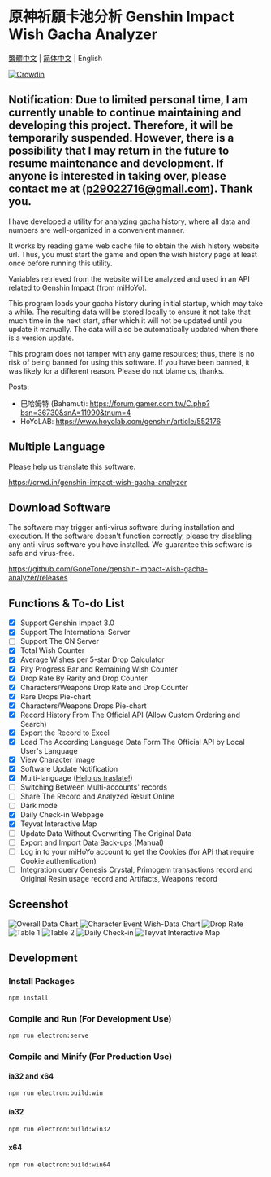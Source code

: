 # 原神祈願卡池分析 Genshin Impact Wish Gacha Analyzer

[繁體中文](README.md) | [简体中文](README_ZH-CN.md) | English

[![Crowdin](https://badges.crowdin.net/genshin-impact-wish-gacha-analyzer/localized.svg)](https://crowdin.com/project/genshin-impact-wish-gacha-analyzer)

## Notification: Due to limited personal time, I am currently unable to continue maintaining and developing this project. Therefore, it will be temporarily suspended. However, there is a possibility that I may return in the future to resume maintenance and development. If anyone is interested in taking over, please contact me at (p29022716@gmail.com). Thank you.

I have developed a utility for analyzing gacha history, where all data and numbers are well-organized in a convenient manner.

It works by reading game web cache file to obtain the wish history website url. Thus, you must start the game and open the wish history page at least once before running this utility.

Variables retrieved from the website will be analyzed and used in an API related to Genshin Impact (from miHoYo).
 
This program loads your gacha history during initial startup, which may take a while. The resulting data will be stored locally to ensure it not take that much time in the next start, after which it will not be updated until you update it manually. The data will also be automatically updated when there is a version update.
 
This program does not tamper with any game resources; thus, there is no risk of being banned for using this software. If you have been banned, it was likely for a different reason. Please do not blame us, thanks.

Posts:
- 巴哈姆特 (Bahamut): <https://forum.gamer.com.tw/C.php?bsn=36730&snA=11990&tnum=4>
- HoYoLAB: <https://www.hoyolab.com/genshin/article/552176>
 
## Multiple Language
 
Please help us translate this software.
 
<https://crwd.in/genshin-impact-wish-gacha-analyzer>
 
## Download Software
 
The software may trigger anti-virus software during installation and execution. If the software doesn't function correctly, please try disabling any anti-virus software you have installed. We guarantee this software is safe and virus-free.

<https://github.com/GoneTone/genshin-impact-wish-gacha-analyzer/releases>

## Functions & To-do List

- [x] Support Genshin Impact 3.0
- [x] Support The International Server
- [ ] Support The CN Server
- [x] Total Wish Counter
- [x] Average Wishes per 5-star Drop Calculator
- [x] Pity Progress Bar and Remaining Wish Counter
- [x] Drop Rate By Rarity and Drop Counter
- [x] Characters/Weapons Drop Rate and Drop Counter
- [x] Rare Drops Pie-chart
- [x] Characters/Weapons Drops Pie-chart
- [x] Record History From The Official API (Allow Custom Ordering and Search)
- [x] Export the Record to Excel
- [x] Load The According Language Data Form The Official API by Local User's Language
- [x] View Character Image
- [x] Software Update Notification
- [x] Multi-language ([Help us traslate!](https://crwd.in/genshin-impact-wish-gacha-analyzer))
- [ ] Switching Between Multi-accounts' records
- [ ] Share The Record and Analyzed Result Online
- [ ] Dark mode
- [X] Daily Check-in Webpage
- [X] Teyvat Interactive Map
- [ ] Update Data Without Overwriting The Original Data
- [ ] Export and Import Data Back-ups (Manual)
- [ ] Log in to your miHoYo account to get the Cookies (for API that require Cookie authentication)
- [ ] Integration query Genesis Crystal, Primogem transactions record and Original Resin usage record and Artifacts, Weapons record

## Screenshot

![Overall Data Chart](docs/images/en/1.png)
![Character Event Wish-Data Chart](docs/images/en/2.png)
![Drop Rate](docs/images/en/3.png)
![Table 1](docs/images/en/4.png)
![Table 2](docs/images/en/5.png)
![Daily Check-in](docs/images/en/6.png)
![Teyvat Interactive Map](docs/images/en/7.png)

## Development

### Install Packages

```bash
npm install
```

### Compile and Run (For Development Use)

```bash
npm run electron:serve
```

### Compile and Minify (For Production Use)

#### ia32 and x64

```bash
npm run electron:build:win
```

#### ia32

```bash
npm run electron:build:win32
```

#### x64

```bash
npm run electron:build:win64
```
